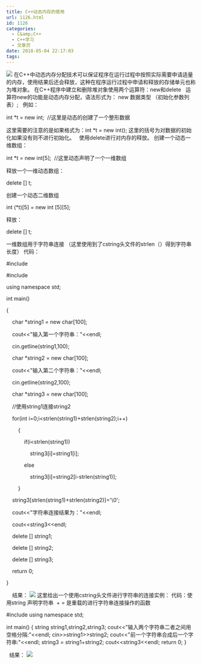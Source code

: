 ```yaml
---
title: C++动态内存的使用
url: 1126.html
id: 1126
categories:
  - C&amp;C++
  - C++学习
  - 文章页
date: 2018-05-04 22:17:03
tags:
---
```


![](http://47.100.4.8/wp-content/uploads/2018/05/图片150.png) 在C++中动态内存分配技术可以保证程序在运行过程中按照实际需要申请适量的内存，使用结果后还会释放，这种在程序运行过程中申请和释放的存储单元也称为堆对象。 在C++程序中建立和删除堆对象使用两个运算符：new和delete   运算符new的功能是动态内存分配，语法形式为： new 数据类型 （初始化参数列表）;   例如：

int *t = new int;  //这里是动态的创建了一个整形数据

这里需要的注意的是如果格式为：int *t = new int(); 这里的括号为对数据的初始化如果没有则不进行初始化。   使用delete进行对内存的释放。 创建一个动态一维数组：

int *t = new int\[5\];  //这里动态声明了一个一维数组

释放一个一维动态数组：

delete \[\] t;

创建一个动态二维数组

int (*t)\[5\] = new int \[5\]\[5\];

释放：

delete \[\] t;

一维数组用于字符串连接 （这里使用到了cstring头文件的strlen（）得到字符串长度） 代码：

#include<iostream>

#include<cstring>



using namespace std;



int main()

{

    char *string1 = new char\[100\];

    cout<<"输入第一个字符串："<<endl;

    cin.getline(string1,100);

    char *string2 = new char\[100\];

    cout<<"输入第二个字符串："<<endl;

    cin.getline(string2,100);

    char *string3 = new char\[100\];

    //使用string1连接string2

    for(int i=0;i<strlen(string1)+strlen(string2);i++)

        {

            if(i<strlen(string1))

                string3\[i\]=string1\[i\];

            else

                string3\[i\]=string2\[i-strlen(string1)\];

        }

    string3\[strlen(string1)+strlen(string2)\]='\\0';

    cout<<"字符串连接结果为："<<endl;

    cout<<string3<<endl;

    delete \[\] string1;

    delete \[\] string2;

    delete \[\] string3;

    return 0;

}

    结果： ![](http://47.100.4.8/wp-content/uploads/2018/05/1-3.png) 这里给出一个使用cstring头文件进行字符串的连接实例： 代码：使用string 声明字符串  + = 是重载的进行字符串连接操作的函数

#include<iostream>
using namespace std;

int main()
{
    string string1,string2,string3;
    cout<<"输入两个字符串二者之间用空格分隔:"<<endl;
    cin>>string1>>string2;
    cout<<"前一个字符串合成后一个字符串:"<<endl;
    string3 = string1+string2;
    cout<<string3<<endl;
    return 0;
}

  结果： ![](http://47.100.4.8/wp-content/uploads/2018/05/2-3.png)